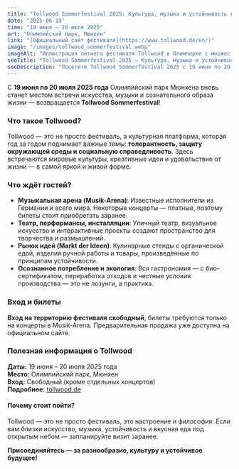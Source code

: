 ```yaml
---
title: "Tollwood Sommerfestival 2025: Культура, музыка и устойчивость в Олимпийском парке"
date: "2025-06-19"
time: "19 июня – 20 июля 2025"
ort: "Олимпийский парк, Мюнхен"
link: "[Официальный сайт фестиваля](https://www.tollwood.de/en/)"
image: "/images/tollwood_sommerfestival.webp"
imageAlt: "Иллюстрация летнего фестиваля Tollwood в Олимпарке с множеством людей, палатками, музыкальными сценами и колесом обозрения"
seoTitle: "Tollwood Sommerfestival 2025 – Культура, музыка и устойчивость в Мюнхене"
seoDescription: "Посетите Tollwood Sommerfestival 2025 с 19 июня по 20 июля в Олимпийском парке Мюнхена. Наслаждайтесь культурой, музыкой и экологически устойчивыми инициативами на этом уникальном фестивале."
---
```


С **19 июня по 20 июля 2025 года** Олимпийский парк Мюнхена вновь станет местом встречи искусства, музыки и сознательного образа жизни — возвращается **Tollwood Sommerfestival**!

### Что такое Tollwood?
Tollwood — это не просто фестиваль, а культурная платформа, которая год за годом поднимает важные темы: **толерантность, защиту окружающей среды и социальную справедливость**. Здесь встречаются мировые культуры, креативные идеи и удовольствие от жизни — в самой яркой и живой форме.

### Что ждёт гостей?
- **Музыкальная арена (Musik-Arena)**: Известные исполнители из Германии и всего мира. Некоторые концерты — платные, поэтому билеты стоит приобретать заранее.
- **Театр, перформансы, инсталляции**: Уличный театр, визуальное искусство и интерактивные проекты создают пространство для творчества и размышлений.
- **Рынок идей (Markt der Ideen)**: Кулинарные стенды с органической едой, изделия ручной работы и товары, произведённые по принципам устойчивости.
- **Осознанное потребление и экология**: Вся гастрономия — с био-сертификатом, переработка отходов и честные условия производства — это не лозунги, а практика.

### Вход и билеты
**Вход на территорию фестиваля свободный**, билеты требуются только на концерты в Musik-Arena. Предварительная продажа уже доступна на официальном сайте.

### Полезная информация о Tollwood
**Даты:** 19 июня – 20 июля 2025 года  
**Место:** Олимпийский парк, Мюнхен  
**Вход:** Свободный (кроме отдельных концертов)  
**Подробнее:** [tollwood.de](https://www.tollwood.de/en/)

#### Почему стоит пойти?
Tollwood — это не просто фестиваль, это настроение и философия. Если вам близки искусство, музыка, устойчивость и вкусная еда под открытым небом — запланируйте визит заранее.

**Присоединяйтесь — за разнообразие, культуру и устойчивое будущее!**